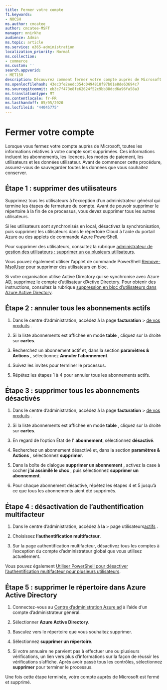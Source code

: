```yaml
---
title: Fermer votre compte
f1.keywords:
- NOCSH
ms.author: cmcatee
author: cmcatee-MSFT
manager: mnirkhe
audience: Admin
ms.topic: article
ms.service: o365-administration
localization_priority: Normal
ms.collection:
- commerce
ms.custom: ''
search.appverid:
- MET150
description: Découvrez comment fermer votre compte auprès de Microsoft.
ms.openlocfilehash: 43ec3fe2eedc354c0494818f97b01e8de63694c7
ms.sourcegitcommit: eb3c7f473e8fe62624f52c9bb38dcd6a96fa58a3
ms.translationtype: MT
ms.contentlocale: fr-FR
ms.lasthandoff: 05/05/2020
ms.locfileid: "44045775"
---
```

# <a name="close-your-account"></a>Fermer votre compte

Lorsque vous fermez votre compte auprès de Microsoft, toutes les informations relatives à votre compte sont supprimées. Ces informations incluent les abonnements, les licences, les modes de paiement, les utilisateurs et les données utilisateur. Avant de commencer cette procédure, assurez-vous de sauvegarder toutes les données que vous souhaitez conserver.

## <a name="step-1-delete-users"></a>Étape 1 : supprimer des utilisateurs

Supprimez tous les utilisateurs à l’exception d’un administrateur général qui termine les étapes de fermeture du compte. Avant de pouvoir supprimer le répertoire à la fin de ce processus, vous devez supprimer tous les autres utilisateurs.

Si les utilisateurs sont synchronisés en local, désactivez la synchronisation, puis supprimez les utilisateurs dans le répertoire Cloud à l’aide du portail Azure ou des applets de commande Azure PowerShell.

Pour supprimer des utilisateurs, consultez la rubrique <a href="https://docs.microsoft.com/office365/admin/add-users/delete-a-user?view=o365-worldwide#user-management-admin-delete-one-or-more-users-from-office-365">administrateur de gestion des utilisateurs : supprimer un ou plusieurs utilisateurs</a>.

Vous pouvez également utiliser l’applet de commande PowerShell <a href="https://go.microsoft.com/fwlink/?linkid=842230">Remove-MsolUser</a> pour supprimer des utilisateurs en bloc.

Si votre organisation utilise Active Directory qui se synchronise avec Azure AD, supprimez le compte d’utilisateur d’Active Directory. Pour obtenir des instructions, consultez la rubrique <a href="https://docs.microsoft.com/azure/active-directory/users-groups-roles/users-bulk-delete">suppression en bloc d’utilisateurs dans Azure Active Directory</a>.

## <a name="step-2-cancel-all-active-subscriptions"></a>Étape 2 : annuler tous les abonnements actifs

1. Dans le centre d’administration, accédez à la page **facturation** > <a href="https://go.microsoft.com/fwlink/p/?linkid=842054" target="_blank">de vos produits</a> .

2. Si la liste abonnements est affichée en mode **table** , cliquez sur la droite sur **cartes**.

3. Recherchez un abonnement actif et, dans la section **paramètres & Actions** , sélectionnez **Annuler l’abonnement**.

4. Suivez les invites pour terminer le processus.

5. Répétez les étapes 1 à 4 pour annuler tous les abonnements actifs.

## <a name="step-3-delete-all-disabled-subscriptions"></a>Étape 3 : supprimer tous les abonnements désactivés

1. Dans le centre d’administration, accédez à la page **facturation** > <a href="https://go.microsoft.com/fwlink/p/?linkid=842054" target="_blank">de vos produits</a> .

2. Si la liste abonnements est affichée en mode **table** , cliquez sur la droite sur **cartes**.

3. En regard de l’option État de l' **abonnement**, sélectionnez **désactivé**.

4. Recherchez un abonnement désactivé et, dans la section **paramètres & Actions** , sélectionnez **supprimer**.

5. Dans la boîte de dialogue **supprimer un abonnement** , activez la case à cocher **j’ai assimilé le choc** , puis sélectionnez **supprimer un abonnement**.

6. Pour chaque abonnement désactivé, répétez les étapes 4 et 5 jusqu’à ce que tous les abonnements aient été supprimés.

## <a name="step-4-disable-multi-factor-authentication"></a>Étape 4 : désactivation de l’authentification multifacteur

1. Dans le centre d’administration, accédez à **la** > page utilisateurs<a href="https://go.microsoft.com/fwlink/p/?linkid=834822" target="_blank">actifs</a> .

2. Choisissez **l’authentification multifacteur**.

3. Sur la page authentification multifacteur, désactivez tous les comptes à l’exception du compte d’administrateur global que vous utilisez actuellement.

Vous pouvez également <a href="https://docs.microsoft.com/azure/active-directory/authentication/howto-mfa-userstates#change-state-using-powershell">Utiliser PowerShell pour désactiver l’authentification multifacteur pour plusieurs utilisateurs</a>.

## <a name="step-5-delete-the-directory-in-azure-active-directory"></a>Étape 5 : supprimer le répertoire dans Azure Active Directory

1. Connectez-vous au <a href="https://aad.portal.azure.com/" target="_blank">Centre d’administration Azure ad</a> à l’aide d’un compte d’administrateur général.

2. Sélectionner **Azure Active Directory**.

3. Basculez vers le répertoire que vous souhaitez supprimer.

4. Sélectionnez **supprimer un répertoire**.

5. Si votre annuaire ne parvient pas à effectuer une ou plusieurs vérifications, un lien vers plus d’informations sur la façon de réussir les vérifications s’affiche. Après avoir passé tous les contrôles, sélectionnez **supprimer** pour terminer le processus.

Une fois cette étape terminée, votre compte auprès de Microsoft est fermé et supprimé.
